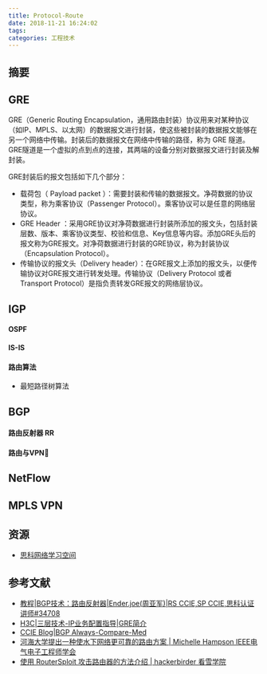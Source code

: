 ```yaml
---
title: Protocol-Route
date: 2018-11-21 16:24:02
tags:
categories: 工程技术
---
```

## 摘要
<!--more-->

## GRE

GRE（Generic Routing Encapsulation，通用路由封装）协议用来对某种协议（如IP、MPLS、以太网）的数据报文进行封装，使这些被封装的数据报文能够在另一个网络中传输。封装后的数据报文在网络中传输的路径，称为 GRE 隧道。GRE隧道是一个虚拟的点到点的连接，其两端的设备分别对数据报文进行封装及解封装。

GRE封装后的报文包括如下几个部分：
- 载荷包（ Payload packet ）：需要封装和传输的数据报文。净荷数据的协议类型，称为乘客协议（Passenger Protocol）。乘客协议可以是任意的网络层协议。
- GRE Header ：采用GRE协议对净荷数据进行封装所添加的报文头，包括封装层数、版本、乘客协议类型、校验和信息、Key信息等内容。添加GRE头后的报文称为GRE报文。对净荷数据进行封装的GRE协议，称为封装协议（Encapsulation Protocol）。
- 传输协议的报文头（Delivery header）：在GRE报文上添加的报文头，以便传输协议对GRE报文进行转发处理。传输协议（Delivery Protocol 或者 Transport Protocol）是指负责转发GRE报文的网络层协议。

## IGP

#### OSPF

#### IS-IS

#### 路由算法

- 最短路径树算法

## BGP

#### 路由反射器 RR

#### 路由与VPN

## NetFlow

## MPLS VPN

## 资源

- [思科网络学习空间](http://www.clnchina.com.cn/nextlevel/)

## 参考文献
- [教程|BGP技术：路由反射器|Ender.joe(周亚军)|RS CCIE,SP CCIE,思科认证讲师#34708](http://www.clnchina.com.cn/nextlevel/BGP-route-reflector.pdf)
- [H3C|三层技术-IP业务配置指导|GRE简介](http://www.h3c.com/cn/d_201901/1143179_30005_0.htm#_Toc533785111)
- [CCIE Blog|BGP Always-Compare-Med](https://ccieblog.co.uk/bgp/bgp-always-compare-med)
- [河海大学提出一种使水下网络更可靠的路由方案 | Michelle Hampson  IEEE电气电子工程师学会](https://mp.weixin.qq.com/s/529xVBPQ4q6mnbJnKa8mPg)
- [使用 RouterSploit 攻击路由器的方法介绍 | hackerbirder  看雪学院](https://mp.weixin.qq.com/s/qp3MYG__9DSw3nFPib-Nkg)
